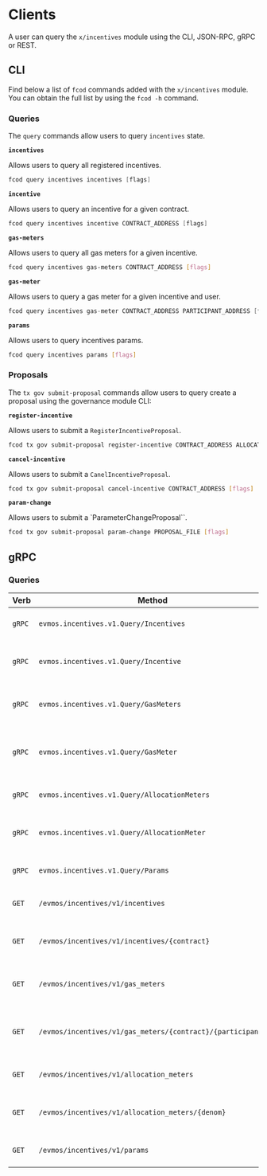 <!--
order: 8
-->

# Clients

A user can query the `x/incentives` module using the CLI, JSON-RPC, gRPC or REST.

## CLI

Find below a list of `fcod` commands added with the `x/incentives` module. You can obtain the full list by using the `fcod -h` command.

### Queries

The `query` commands allow users to query `incentives` state.

**`incentives`**

Allows users to query all registered incentives.

```go
fcod query incentives incentives [flags]
```

**`incentive`**

Allows users to query an incentive for a given contract.

```go
fcod query incentives incentive CONTRACT_ADDRESS [flags]
```

**`gas-meters`**

Allows users to query all gas meters for a given incentive.

```bash
fcod query incentives gas-meters CONTRACT_ADDRESS [flags]
```

**`gas-meter`**

Allows users to query a gas meter for a given incentive and user.

```go
fcod query incentives gas-meter CONTRACT_ADDRESS PARTICIPANT_ADDRESS [flags]
```

**`params`**

Allows users to query incentives params.

```bash
fcod query incentives params [flags]
```

### Proposals

The `tx gov submit-proposal` commands allow users to query create a proposal using the governance module CLI:

**`register-incentive`**

Allows users to submit a `RegisterIncentiveProposal`.

```bash
fcod tx gov submit-proposal register-incentive CONTRACT_ADDRESS ALLOCATION EPOCHS [flags]
```

**`cancel-incentive`**

Allows users to submit a `CanelIncentiveProposal`.

```bash
fcod tx gov submit-proposal cancel-incentive CONTRACT_ADDRESS [flags]
```

**`param-change`**

Allows users to submit a `ParameterChangeProposal``.

```bash
fcod tx gov submit-proposal param-change PROPOSAL_FILE [flags]
```

## gRPC

### Queries

| Verb   | Method                                                     | Description                                   |
| ------ | ---------------------------------------------------------- | --------------------------------------------- |
| `gRPC` | `evmos.incentives.v1.Query/Incentives`                     | Gets all registered incentives                |
| `gRPC` | `evmos.incentives.v1.Query/Incentive`                      | Gets incentive for a given contract           |
| `gRPC` | `evmos.incentives.v1.Query/GasMeters`                      | Gets gas meters for a given incentive         |
| `gRPC` | `evmos.incentives.v1.Query/GasMeter`                       | Gets gas meter for a given incentive and user |
| `gRPC` | `evmos.incentives.v1.Query/AllocationMeters`               | Gets all allocation meters                    |
| `gRPC` | `evmos.incentives.v1.Query/AllocationMeter`                | Gets allocation meter for a denom             |
| `gRPC` | `evmos.incentives.v1.Query/Params`                         | Gets incentives params                        |
| `GET`  | `/evmos/incentives/v1/incentives`                          | Gets all registered incentives                |
| `GET`  | `/evmos/incentives/v1/incentives/{contract}`               | Gets incentive for a given contract           |
| `GET`  | `/evmos/incentives/v1/gas_meters`                          | Gets gas meters for a given incentive         |
| `GET`  | `/evmos/incentives/v1/gas_meters/{contract}/{participant}` | Gets gas meter for a given incentive and user |
| `GET`  | `/evmos/incentives/v1/allocation_meters`                   | Gets all allocation meters                    |
| `GET`  | `/evmos/incentives/v1/allocation_meters/{denom}`           | Gets allocation meter for a denom             |
| `GET`  | `/evmos/incentives/v1/params`                              | Gets incentives params                        |
